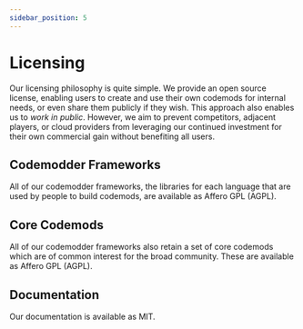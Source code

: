 ```yaml
---
sidebar_position: 5
---
```


# Licensing

Our licensing philosophy is quite simple. We provide an open source license, enabling users to create and use their own codemods for internal needs, or even share them publicly if they wish. This approach also enables us to *work in public*. However, we aim to prevent competitors, adjacent players, or cloud providers from leveraging our continued investment for their own commercial gain without benefiting all users.

## Codemodder Frameworks
All of our codemodder frameworks, the libraries for each language that are used by people to build codemods, are available as Affero GPL (AGPL).

## Core Codemods
All of our codemodder frameworks also retain a set of core codemods which are of common interest for the broad community. These are available as Affero GPL (AGPL).

## Documentation
Our documentation is available as MIT.
